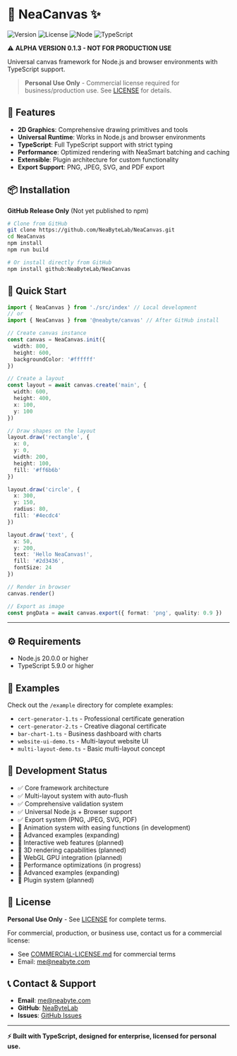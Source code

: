 # 🎨 NeaCanvas ✨

![Version](https://img.shields.io/badge/version-0.1.3-blue)
![License](https://img.shields.io/badge/license-PROPRIETARY-red)
![Node](https://img.shields.io/badge/node-%3E%3D20.0.0-green)
![TypeScript](https://img.shields.io/badge/typescript-%3E%3D5.9.0-blue)

⚠️ **ALPHA VERSION 0.1.3 - NOT FOR PRODUCTION USE**

Universal canvas framework for Node.js and browser environments with TypeScript support.

> **Personal Use Only** - Commercial license required for business/production use. See [LICENSE](LICENSE) for details.

## 🚀 Features

- **2D Graphics**: Comprehensive drawing primitives and tools
- **Universal Runtime**: Works in Node.js and browser environments
- **TypeScript**: Full TypeScript support with strict typing
- **Performance**: Optimized rendering with NeaSmart batching and caching
- **Extensible**: Plugin architecture for custom functionality
- **Export Support**: PNG, JPEG, SVG, and PDF export

## 📦 Installation

**GitHub Release Only** (Not yet published to npm)

```bash
# Clone from GitHub
git clone https://github.com/NeaByteLab/NeaCanvas.git
cd NeaCanvas
npm install
npm run build

# Or install directly from GitHub
npm install github:NeaByteLab/NeaCanvas
```

## 🚀 Quick Start

```typescript
import { NeaCanvas } from './src/index' // Local development
// or
import { NeaCanvas } from '@neabyte/canvas' // After GitHub install

// Create canvas instance
const canvas = NeaCanvas.init({
  width: 800,
  height: 600,
  backgroundColor: '#ffffff'
})

// Create a layout
const layout = await canvas.create('main', {
  width: 600,
  height: 400,
  x: 100,
  y: 100
})

// Draw shapes on the layout
layout.draw('rectangle', {
  x: 0,
  y: 0,
  width: 200,
  height: 100,
  fill: '#ff6b6b'
})

layout.draw('circle', {
  x: 300,
  y: 150,
  radius: 80,
  fill: '#4ecdc4'
})

layout.draw('text', {
  x: 50,
  y: 200,
  text: 'Hello NeaCanvas!',
  fill: '#2d3436',
  fontSize: 24
})

// Render in browser
canvas.render()

// Export as image
const pngData = await canvas.export({ format: 'png', quality: 0.9 })
```

---

## ⚙️ Requirements

- Node.js 20.0.0 or higher
- TypeScript 5.9.0 or higher

## 🎯 Examples

Check out the `/example` directory for complete examples:
- `cert-generator-1.ts` - Professional certificate generation
- `cert-generator-2.ts` - Creative diagonal certificate
- `bar-chart-1.ts` - Business dashboard with charts
- `website-ui-demo.ts` - Multi-layout website UI
- `multi-layout-demo.ts` - Basic multi-layout concept

## 🔄 Development Status

- ✅ Core framework architecture
- ✅ Multi-layout system with auto-flush
- ✅ Comprehensive validation system
- ✅ Universal Node.js + Browser support
- ✅ Export system (PNG, JPEG, SVG, PDF)
- 🚧 Animation system with easing functions (in development)
- 🚧 Advanced examples (expanding)
- 🚧 Interactive web features (planned)
- 🚧 3D rendering capabilities (planned)
- 🚧 WebGL GPU integration (planned)
- 🚧 Performance optimizations (in progress)
- 🚧 Advanced examples (expanding)
- 🚧 Plugin system (planned)

## 📄 License

**Personal Use Only** - See [LICENSE](LICENSE) for complete terms.

For commercial, production, or business use, contact us for a commercial license:
- See [COMMERCIAL-LICENSE.md](COMMERCIAL-LICENSE.md) for commercial terms
- Email: me@neabyte.com

## 📞 Contact & Support

- **Email**: me@neabyte.com
- **GitHub**: [NeaByteLab](https://github.com/NeaByteLab)
- **Issues**: [GitHub Issues](https://github.com/NeaByteLab/NeaCanvas/issues)

---

**⚡ Built with TypeScript, designed for enterprise, licensed for personal use.**
